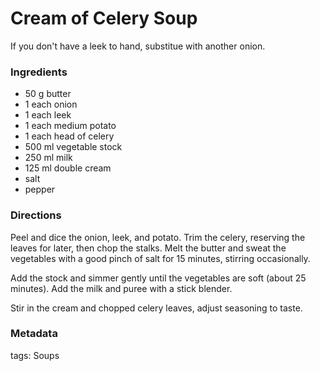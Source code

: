 # Cream of Celery Soup

If you don't have a leek to hand, substitue with another onion.

### Ingredients

 * 50 g butter
 * 1 each onion
 * 1 each leek
 * 1 each medium potato
 * 1 each head of celery
 * 500 ml vegetable stock
 * 250 ml milk
 * 125 ml double cream
 * salt
 * pepper

### Directions

Peel and dice the onion, leek, and potato. Trim the celery, reserving the leaves for later, then chop the stalks. Melt the butter and sweat the vegetables with a good pinch of salt for 15 minutes, stirring occasionally.

Add the stock and simmer gently until the vegetables are soft (about 25 minutes). Add the milk and puree with a stick blender.

Stir in the cream and chopped celery leaves, adjust seasoning to taste.

### Metadata

tags: Soups

